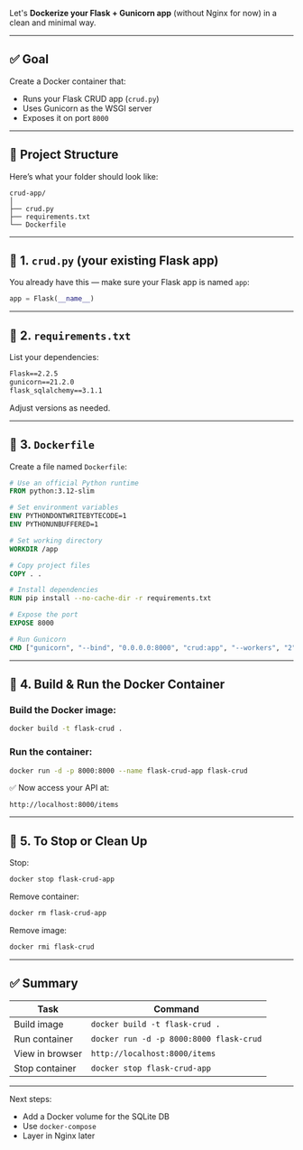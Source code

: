 Let's **Dockerize your Flask + Gunicorn app** (without Nginx for now) in a clean and minimal way.

---

## ✅ Goal

Create a Docker container that:

* Runs your Flask CRUD app (`crud.py`)
* Uses Gunicorn as the WSGI server
* Exposes it on port `8000`

---

## 🧱 Project Structure

Here’s what your folder should look like:

```
crud-app/
│
├── crud.py
├── requirements.txt
└── Dockerfile
```

---

## 📄 1. `crud.py` (your existing Flask app)

You already have this — make sure your Flask app is named `app`:

```python
app = Flask(__name__)
```

---

## 📄 2. `requirements.txt`

List your dependencies:

```txt
Flask==2.2.5
gunicorn==21.2.0
flask_sqlalchemy==3.1.1
```

Adjust versions as needed.

---

## 📄 3. `Dockerfile`

Create a file named `Dockerfile`:

```Dockerfile
# Use an official Python runtime
FROM python:3.12-slim

# Set environment variables
ENV PYTHONDONTWRITEBYTECODE=1
ENV PYTHONUNBUFFERED=1

# Set working directory
WORKDIR /app

# Copy project files
COPY . .

# Install dependencies
RUN pip install --no-cache-dir -r requirements.txt

# Expose the port
EXPOSE 8000

# Run Gunicorn
CMD ["gunicorn", "--bind", "0.0.0.0:8000", "crud:app", "--workers", "2"]
```

---

## 🐳 4. Build & Run the Docker Container

### Build the Docker image:

```bash
docker build -t flask-crud .
```

### Run the container:

```bash
docker run -d -p 8000:8000 --name flask-crud-app flask-crud
```

✅ Now access your API at:

```
http://localhost:8000/items
```

---

## 🛑 5. To Stop or Clean Up

Stop:

```bash
docker stop flask-crud-app
```

Remove container:

```bash
docker rm flask-crud-app
```

Remove image:

```bash
docker rmi flask-crud
```

---

## ✅ Summary

| Task            | Command                                 |
| --------------- | --------------------------------------- |
| Build image     | `docker build -t flask-crud .`          |
| Run container   | `docker run -d -p 8000:8000 flask-crud` |
| View in browser | `http://localhost:8000/items`           |
| Stop container  | `docker stop flask-crud-app`            |

---

Next steps:

* Add a Docker volume for the SQLite DB
* Use `docker-compose`
* Layer in Nginx later



